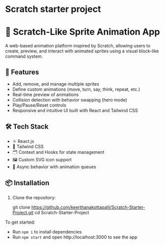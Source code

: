 # Scratch starter project

# 🐾 Scratch-Like Sprite Animation App

A web-based animation platform inspired by Scratch, allowing users to create, preview, and interact with animated sprites using a visual block-like command system.

## 🚀 Features

- Add, remove, and manage multiple sprites
- Define custom animations (move, turn, say, think, repeat, etc.)
- Real-time preview of animations
- Collision detection with behavior swapping (hero mode)
- Play/Pause/Reset controls
- Responsive and intuitive UI built with React and Tailwind CSS

## 🛠 Tech Stack

- ⚛️ React.js
- 🎨 Tailwind CSS
- 🗂 Context and Hooks for state management
- 🖼 Custom SVG icon support
- 🧠 Async behavior with animation queues

## 📦 Installation

1. Clone the repository:

   git clone https://github.com/keerthanakottapalli/Scratch-Starter-Project.git
   cd Scratch-Starter-Project


To get started:

- Run `npm i` to install dependencies
- Run `npm start` and open http://localhost:3000 to see the app

